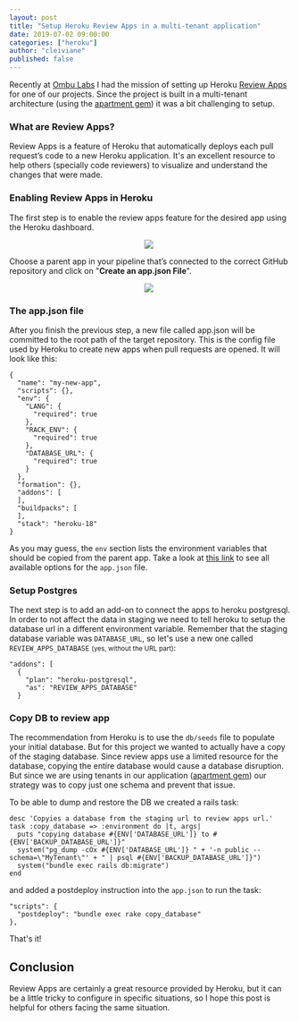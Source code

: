 ```yaml
---
layout: post
title: "Setup Heroku Review Apps in a multi-tenant application"
date: 2019-07-02 09:00:00
categories: ["heroku"]
author: "cleiviane"
published: false
---
```


Recently at [Ombu Labs](https://www.ombulabs.com) I had the mission of setting up Heroku [Review Apps](https://devcenter.heroku.com/articles/github-integration-review-apps) for one of our projects. Since the project is built in a multi-tenant architecture (using the [apartment gem](https://github.com/influitive/apartment)) it was a bit challenging to setup.

<!--more-->

### What are Review Apps?
Review Apps is a feature of Heroku that automatically deploys each pull request’s code to a new Heroku application. It's an excellent resource to help others (specially code reviewers) to visualize and understand the changes that were made.

### Enabling Review Apps in Heroku
The first step is to enable the review apps feature for the desired app using the Heroku dashboard.

<div style="text-align: center; width: 500px;">
  <img src="/blog/assets/images/heroku/enable-review-apps.png">
</div>

Choose a parent app in your pipeline that’s connected to the correct GitHub repository and click on "**Create an app.json File**".

<div style="text-align: center; width: 500px;">
  <img src="/blog/assets/images/heroku/enable-review-apps-step-2.png">
</div>

### The app.json file

After you finish the previous step, a new file called app.json will be committed to the root path of the target repository. This is the config file used by Heroku to create new apps when pull requests are opened. It will look like this:

```
{
  "name": "my-new-app",
  "scripts": {},
  "env": {
    "LANG": {
      "required": true
    },
    "RACK_ENV": {
      "required": true
    },
    "DATABASE_URL": {
      "required": true
    }
  },
  "formation": {},
  "addons": [
  ],
  "buildpacks": [
  ],
  "stack": "heroku-18"
}
```

As you may guess, the `env` section lists the environment variables that should be copied from the parent app. Take a look at [this link](https://devcenter.heroku.com/articles/github-integration-review-apps#the-app-json-file) to see all available options for the `app.json` file.

### Setup Postgres
The next step is to add an add-on to connect the apps to heroku postgresql. In order to not affect the data in staging we need to tell heroku to setup the database url in a different environment variable. Remember that the staging database variable was `DATABASE_URL`, so let's use a new one called `REVIEW_APPS_DATABASE` <small>(yes, without the URL part)</small>:

```
"addons": [
  {
    "plan": "heroku-postgresql",
    "as": "REVIEW_APPS_DATABASE"
  }
```

### Copy DB to review app

The recommendation from Heroku is to use the `db/seeds` file to populate your initial database. But for this project we wanted to actually have a copy of the staging database. Since review apps use a limited resource for the database, copying the entire database would cause a database disruption. But since we are using tenants in our application ([apartment gem](https://github.com/influitive/apartment)) our strategy was to copy just one schema and prevent that issue.

To be able to dump and restore the DB we created a rails task:

```
desc 'Copyies a database from the staging url to review apps url.'
task :copy_database => :environment do |t, args|
  puts "copying database #{ENV['DATABASE_URL']} to #{ENV['BACKUP_DATABASE_URL']}"
  system("pg_dump -cOx #{ENV['DATABASE_URL']} " + '-n public --schema=\"MyTenant\"' + " | psql #{ENV['BACKUP_DATABASE_URL']}")
  system("bundle exec rails db:migrate")
end

```

and added a postdeploy instruction into the `app.json` to run the task:

```
"scripts": {
  "postdeploy": "bundle exec rake copy_database"
},
```

That's it!

## Conclusion

Review Apps are certainly a great resource provided by Heroku, but it can be a little tricky to configure in specific situations, so I hope this post is helpful for others facing the same situation.
